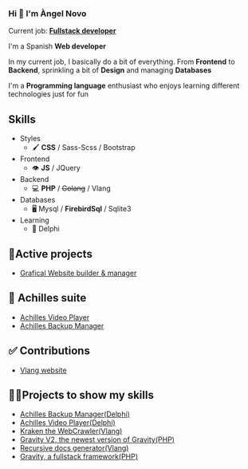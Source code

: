 ### Hi 👋 I'm Àngel Novo
Current job: [**Fullstack developer**](https://www.linkedin.com/in/angel-novo/)

I'm a Spanish **Web developer**  

In my current job, I basically do a bit of everything.
From **Frontend** to **Backend**, sprinkling a bit of **Design** and managing **Databases**

I'm a **Programming language** enthusiast who enjoys learning different technologies just for fun

## Skills   
* Styles
    + 🖌️ **CSS** / Sass-Scss / Bootstrap
* Frontend
    * 👁️ **JS** / JQuery
* Backend
    + 💻 **PHP** / ~~Golang~~ / Vlang 
* Databases
    + 🖥️ Mysql / **FirebirdSql** / Sqlite3
* Learning
    + 🏫 Delphi

## 🔭Active projects
* [Grafical Website builder & manager](https://github.com/Angel-del-dev/website-builder)


## 💼 Achilles suite
* [Achilles Video Player](https://github.com/Angel-del-dev/Achilles)
* [Achilles Backup Manager](https://github.com/Angel-del-dev/Achilles-Backup-Manager)

## ✅ Contributions
* [Vlang website](https://github.com/vlang/website/pulls?q=author%3AAngel-del-dev)


## 🏃‍♂️Projects to show my skills
* [Achilles Backup Manager(Delphi)](https://github.com/Angel-del-dev/Achilles-Backup-Manager)
* [Achilles Video Player(Delphi)](https://github.com/Angel-del-dev/Achilles)
* [Kraken the WebCrawler(Vlang)](https://github.com/Angel-del-dev/kraken)
* [Gravity V2, the newest version of Gravity(PHP)](https://github.com/Angel-del-dev/Gravity-V2)
* [Recursive docs generator(Vlang)](https://github.com/Angel-del-dev/code_docs_generator)
* [Gravity, a fullstack framework(PHP)](https://github.com/Angel-del-dev/Gravity)
